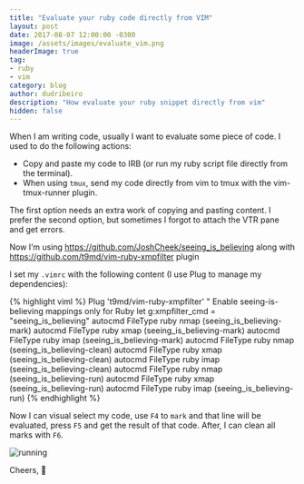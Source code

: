 ```yaml
---
title: "Evaluate your ruby code directly from VIM"
layout: post
date: 2017-08-07 12:00:00 -0300
image: /assets/images/evaluate_vim.png
headerImage: true
tag:
- ruby
- vim
category: blog
author: dudribeiro
description: "How evaluate your ruby snippet directly from vim"
hidden: false
---
```

When I am writing code, usually I want to evaluate some piece of code. I used to do the following actions:
- Copy and paste my code to IRB (or run my ruby script file directly from the terminal).
- When using `tmux`, send my code directly from vim to tmux with the vim-tmux-runner plugin.

The first option needs an extra work of copying and pasting content. I prefer the second option, but sometimes I forgot to attach the VTR pane and get errors.

Now I’m using <https://github.com/JoshCheek/seeing_is_believing> along with <https://github.com/t9md/vim-ruby-xmpfilter> plugin

I set my `.vimrc` with the following content (I use Plug to manage my dependencies):

{% highlight viml %}
Plug 't9md/vim-ruby-xmpfilter'
" Enable seeing-is-believing mappings only for Ruby
let g:xmpfilter_cmd = "seeing_is_believing"
autocmd FileType ruby nmap <buffer> <F4> <Plug>(seeing_is_believing-mark)
autocmd FileType ruby xmap <buffer> <F4> <Plug>(seeing_is_believing-mark)
autocmd FileType ruby imap <buffer> <F4> <Plug>(seeing_is_believing-mark)
autocmd FileType ruby nmap <buffer> <F6> <Plug>(seeing_is_believing-clean)
autocmd FileType ruby xmap <buffer> <F6> <Plug>(seeing_is_believing-clean)
autocmd FileType ruby imap <buffer> <F6> <Plug>(seeing_is_believing-clean)
autocmd FileType ruby nmap <buffer> <F5> <Plug>(seeing_is_believing-run)
autocmd FileType ruby xmap <buffer> <F5> <Plug>(seeing_is_believing-run)
autocmd FileType ruby imap <buffer> <F5> <Plug>(seeing_is_believing-run)
{% endhighlight %}

Now I can visual select my code, use `F4` to `mark` and that line will be evaluated, press `F5` and get the result of that code. After, I can clean all marks with `F6`.

![running](https://miro.medium.com/max/1400/1*7gjSHyVfzMhsoa038YicQg.gif)

Cheers,
🍻
